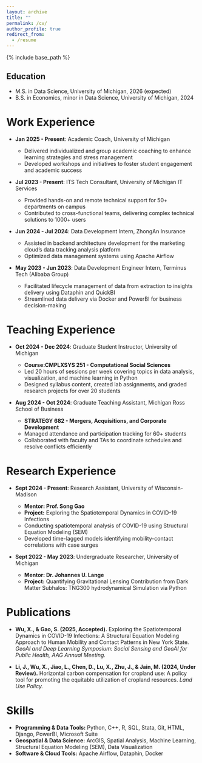 ```yaml
---
layout: archive
title: ""
permalink: /cv/
author_profile: true
redirect_from:
  - /resume
---
```


{% include base_path %}

Education
-----
* M.S. in Data Science, University of Michigan, 2026 (expected)
* B.S. in Economics, minor in Data Science, University of Michigan, 2024

Work Experience
======
* **Jan 2025 - Present**: Academic Coach, University of Michigan  
  * Delivered individualized and group academic coaching to enhance learning strategies and stress management  
  * Developed workshops and initiatives to foster student engagement and academic success  

* **Jul 2023 - Present**: ITS Tech Consultant, University of Michigan IT Services  
  * Provided hands-on and remote technical support for 50+ departments on campus  
  * Contributed to cross-functional teams, delivering complex technical solutions to 1000+ users  

* **Jun 2024 - Jul 2024**: Data Development Intern, ZhongAn Insurance  
  * Assisted in backend architecture development for the marketing cloud’s data tracking analysis platform  
  * Optimized data management systems using Apache Airflow  

* **May 2023 - Jun 2023**: Data Development Engineer Intern, Terminus Tech (Alibaba Group)  
  * Facilitated lifecycle management of data from extraction to insights delivery using Dataphin and QuickBI  
  * Streamlined data delivery via Docker and PowerBI for business decision-making

Teaching Experience
======
* **Oct 2024 - Dec 2024**: Graduate Student Instructor, University of Michigan
  * **Course:CMPLXSYS 251 - Computational Social Sciences**
  * Led 20 hours of sessions per week covering topics in data analysis, visualization, and machine learning in Python  
  * Designed syllabus content, created lab assignments, and graded research projects for over 20 students  

* **Aug 2024 - Oct 2024**: Graduate Teaching Assistant, Michigan Ross School of Business
  * **STRATEGY 682 - Mergers, Acquisitions, and Corporate Development**
  * Managed attendance and participation tracking for 60+ students  
  * Collaborated with faculty and TAs to coordinate schedules and resolve conflicts efficiently  

Research Experience
======
* **Sept 2024 - Present**: Research Assistant, University of Wisconsin-Madison
  * **Mentor: Prof. Song Gao**
  * **Project:** Exploring the Spatiotemporal Dynamics in COVID-19 Infections
  * Conducting spatiotemporal analysis of COVID-19 using Structural Equation Modeling (SEM)  
  * Developed time-lagged models identifying mobility-contact correlations with case surges  

* **Sept 2022 - May 2023**: Undergraduate Researcher, University of Michigan
  * **Mentor: Dr. Johannes U. Lange**
  * **Project:** Quantifying Gravitational Lensing Contribution from Dark Matter Subhalos: TNG300 hydrodynamical Simulation via Python  

Publications
======
* **Wu, X., & Gao, S. (2025, Accepted).** Exploring the Spatiotemporal Dynamics in COVID-19 Infections: A Structural Equation Modeling Approach to Human Mobility and Contact Patterns in New York State. *GeoAI and Deep Learning Symposium: Social Sensing and GeoAI for Public Health, AAG Annual Meeting.*  

* **Li, J., Wu, X., Jiao, L., Chen, D., Lu, X., Zhu, J., & Jain, M. (2024, Under Review).** Horizontal carbon compensation for cropland use: A policy tool for promoting the equitable utilization of cropland resources. *Land Use Policy.*  

Skills
======
* **Programming & Data Tools:** Python, C++, R, SQL, Stata, Git, HTML, Django, PowerBI, Microsoft Suite  
* **Geospatial & Data Science:** ArcGIS, Spatial Analysis, Machine Learning, Structural Equation Modeling (SEM), Data Visualization  
* **Software & Cloud Tools:** Apache Airflow, Dataphin, Docker  

